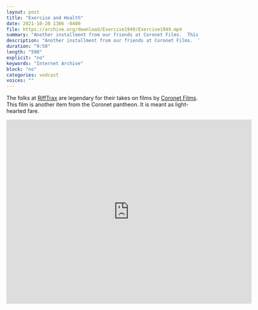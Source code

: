 ```yaml
---
layout: post
title: "Exercise and Health"
date: 2021-10-20 1306 -0400
file: https://archive.org/download/Exercise1949/Exercise1949.mp4
summary: "Another installment from our friends at Coronet Films.  This short dates to 1949."
description: "Another installment from our friends at Coronet Films.  This short dates to 1949."
duration: "9:50"
length: "590"
explicit: "no" 
keywords: "Internet Archive"
block: "no" 
categories: vodcast
voices: ""
---
```


The folks at [RiffTrax](https://rifftrax.com) are legendary for their takes on films by [Coronet Films](https://en.wikipedia.org/w/index.php?title=Coronet_Films&oldid=1048784372).  This film is another item from the Coronet pantheon.  It is meant as light-hearted fare.   

<iframe src="https://archive.org/embed/Exercise1949" width="640" height="480" frameborder="0" webkitallowfullscreen="true" mozallowfullscreen="true" allowfullscreen></iframe>






















